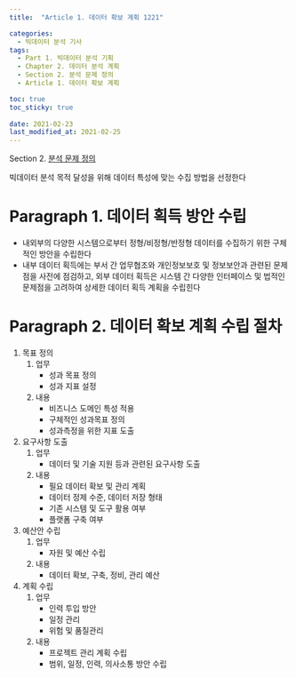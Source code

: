 ```yaml
---
title:  "Article 1. 데이터 확보 계획 1221"

categories:
  - 빅데이터 분석 기사
tags: 
  - Part 1. 빅데이터 분석 기획
  - Chapter 2. 데이터 분석 계획
  - Section 2. 분석 문제 정의
  - Article 1. 데이터 확보 계획

toc: true
toc_sticky: true
 
date: 2021-02-23
last_modified_at: 2021-02-25
---
```


Section 2. [분석 문제 정의]()

빅데이터 분석 목적 달성을 위해 데이터 특성에 맞는 수집 방법을 선정한다

# Paragraph 1. 데이터 획득 방안 수립

- 내외부의 다양한 시스템으로부터 정형/비정형/반정형 데이터를 수집하기 위한 구체적인 방안을 수립한다
- 내부 데이터 획득에는 부서 간 업무협조와 개인정보보호 및 정보보안과 관련된 문제점을 사전에 점검하고, 외부 데이터 획득은 시스템 간 다양한 인터페이스 및 법적인 문제점을 고려하여 상세한 데이터 획득 계획을 수립힌다

# Paragraph 2. 데이터 확보 계획 수립 절차

1. 목표 정의
   1. 업무
      - 성과 목표 정의
      - 성과 지표 설정
   2. 내용
      - 비즈니스 도메인 특성 적용
      - 구체적인 성과목표 정의
      - 성과측정을 위한 지표 도출
2. 요구사항 도출
   1. 업무
      - 데이터 및 기술 지원 등과 관련된 요구사항 도출
   2. 내용
      - 필요 데이터 확보 및 관리 계획
      - 데이터 정제 수준, 데이터 저장 형태
      - 기존 시스템 및 도구 활용 여부
      - 플랫폼 구축 여부
3. 예산안 수립
   1. 업무
      - 자원 및 예산 수립
   2. 내용
      - 데이터 확보, 구축, 정비, 관리 예산
4. 계획 수립
   1. 업무
      - 인력 투입 방안
      - 일정 관리
      - 위험 및 품질관리
   2. 내용
      - 프로젝트 관리 계획 수립
      - 범위, 일정, 인력, 의사소통 방안 수립